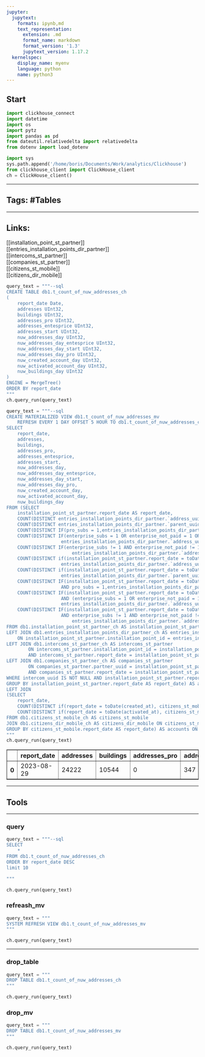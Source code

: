 ```yaml
---
jupyter:
  jupytext:
    formats: ipynb,md
    text_representation:
      extension: .md
      format_name: markdown
      format_version: '1.3'
      jupytext_version: 1.17.2
  kernelspec:
    display_name: myenv
    language: python
    name: python3
---
```


## Start

```python
import clickhouse_connect
import datetime
import os
import pytz
import pandas as pd
from dateutil.relativedelta import relativedelta
from dotenv import load_dotenv

import sys
sys.path.append('/home/boris/Documents/Work/analytics/Clickhouse')
from clickhouse_client import ClickHouse_client
ch = ClickHouse_client()
```

___
## Tags: #Tables
___
## Links:

[[installation_point_st_partner]]<br>
[[entries_installation_points_dir_partner]]<br>
[[intercoms_st_partner]]<br>
[[companies_st_partner]]<br>
[[citizens_st_mobile]]<br>
[[citizens_dir_mobile]]<br>

```python
query_text = """--sql
CREATE TABLE db1.t_count_of_nuw_addresses_ch 
(
	report_date Date,
    addresses UInt32,
    buildings UInt32,
    addresses_pro UInt32,
    addresses_entesprice UInt32,
    addresses_start UInt32,
    nuw_addresses_day UInt32,
    nuw_addresses_day_entesprice UInt32,
    nuw_addresses_day_start UInt32,
    nuw_addresses_day_pro UInt32,
    nuw_created_account_day UInt32,
    nuw_activated_account_day UInt32,
    nuw_buildings_day UInt32
)
ENGINE = MergeTree()
ORDER BY report_date
"""
ch.query_run(query_text)
```

```python
query_text = """--sql
CREATE MATERIALIZED VIEW db1.t_count_of_nuw_addresses_mv
    REFRESH EVERY 1 DAY OFFSET 5 HOUR TO db1.t_count_of_nuw_addresses_ch AS
SELECT
	report_date,
    addresses,
    buildings,
    addresses_pro,
    addresses_entesprice,
    addresses_start,
    nuw_addresses_day,
    nuw_addresses_day_entesprice,
    nuw_addresses_day_start,
    nuw_addresses_day_pro,
    nuw_created_account_day,
    nuw_activated_account_day,
    nuw_buildings_day
FROM (SELECT
    installation_point_st_partner.report_date AS report_date,
    COUNT(DISTINCT entries_installation_points_dir_partner.`address_uuid`) AS `addresses`,
    COUNT(DISTINCT entries_installation_points_dir_partner.`parent_uuid`) AS `buildings`,
    COUNT(DISTINCT IF(pro_subs = 1,entries_installation_points_dir_partner.`address_uuid` ,null)) AS `addresses_pro`,
    COUNT(DISTINCT IF(enterprise_subs = 1 OR enterprise_not_paid = 1 OR enterprise_test = 1,
                    entries_installation_points_dir_partner.`address_uuid` ,null)) AS `addresses_entesprice`,
    COUNT(DISTINCT IF(enterprise_subs != 1 AND enterprise_not_paid != 1 AND enterprise_test != 1 AND pro_subs != 1, 
                        entries_installation_points_dir_partner.`address_uuid` ,null)) AS `addresses_start`,
    COUNT(DISTINCT if(installation_point_st_partner.report_date = toDate(parseDateTimeBestEffortOrNull(`created_at`)),
                    entries_installation_points_dir_partner.`address_uuid`,null)) AS `nuw_addresses_day`,
    COUNT(DISTINCT if(installation_point_st_partner.report_date = toDate(parseDateTimeBestEffortOrNull(`created_at`)),
                    entries_installation_points_dir_partner.`parent_uuid`, null)) AS `nuw_buildings_day`,
    COUNT(DISTINCT IF(installation_point_st_partner.report_date = toDate(parseDateTimeBestEffortOrNull(`created_at`)) 
                    AND pro_subs = 1,entries_installation_points_dir_partner.`address_uuid` ,null)) AS `nuw_addresses_day_pro`,
    COUNT(DISTINCT IF(installation_point_st_partner.report_date = toDate(parseDateTimeBestEffortOrNull(`created_at`))  
                    AND (enterprise_subs = 1 OR enterprise_not_paid = 1 OR enterprise_test = 1),
                    entries_installation_points_dir_partner.`address_uuid` ,null)) AS `nuw_addresses_day_entesprice`,
    COUNT(DISTINCT IF(installation_point_st_partner.report_date = toDate(parseDateTimeBestEffortOrNull(`created_at`))  
                    AND enterprise_subs != 1 AND enterprise_not_paid != 1 AND enterprise_test != 1 AND pro_subs != 1, 
                        entries_installation_points_dir_partner.`address_uuid` ,null)) AS `nuw_addresses_day_start`
FROM db1.installation_point_st_partner_ch AS installation_point_st_partner
LEFT JOIN db1.entries_installation_points_dir_partner_ch AS entries_installation_points_dir_partner
    ON installation_point_st_partner.installation_point_id = entries_installation_points_dir_partner.installation_point_id
LEFT JOIN db1.intercoms_st_partner_ch AS intercoms_st_partner 
        ON intercoms_st_partner.installation_point_id = installation_point_st_partner.installation_point_id
        AND intercoms_st_partner.report_date = installation_point_st_partner.report_date
LEFT JOIN db1.companies_st_partner_ch AS companies_st_partner
        ON companies_st_partner.partner_uuid = installation_point_st_partner.partner_uuid
        AND companies_st_partner.report_date = installation_point_st_partner.report_date
WHERE intercom_uuid IS NOT NULL AND installation_point_st_partner.report_date > DATE('2023-08-28')
GROUP BY installation_point_st_partner.report_date AS report_date) AS addreses
LEFT JOIN 
(SELECT
    report_date,
    COUNT(DISTINCT if(report_date = toDate(created_at), citizens_st_mobile.citizen_id, NULL)) AS nuw_created_account_day,
    COUNT(DISTINCT if(report_date = toDate(activated_at), citizens_st_mobile.citizen_id, NULL)) AS nuw_activated_account_day
FROM db1.citizens_st_mobile_ch AS citizens_st_mobile
JOIN db1.citizens_dir_mobile_ch AS citizens_dir_mobile ON citizens_st_mobile.citizen_id = citizens_dir_mobile.citizen_id
GROUP BY citizens_st_mobile.report_date AS report_date) AS accounts ON accounts.report_date = addreses.report_date
""" 
ch.query_run(query_text)
```

<div>
<style scoped>
    .dataframe tbody tr th:only-of-type {
        vertical-align: middle;
    }

    .dataframe tbody tr th {
        vertical-align: top;
    }

    .dataframe thead th {
        text-align: right;
    }
</style>
<table border="1" class="dataframe">
  <thead>
    <tr style="text-align: right;">
      <th></th>
      <th>report_date</th>
      <th>addresses</th>
      <th>buildings</th>
      <th>addresses_pro</th>
      <th>addresses_entesprice</th>
      <th>addresses_start</th>
      <th>nuw_addresses_day</th>
      <th>nuw_addresses_day_entesprice</th>
      <th>nuw_addresses_day_start</th>
      <th>nuw_addresses_day_pro</th>
      <th>nuw_created_account_day</th>
      <th>nuw_activated_account_day</th>
      <th>nuw_buildings_day</th>
    </tr>
  </thead>
  <tbody>
    <tr>
      <th>0</th>
      <td>2023-08-29</td>
      <td>24222</td>
      <td>10544</td>
      <td>0</td>
      <td>347</td>
      <td>23879</td>
      <td>33</td>
      <td>0</td>
      <td>33</td>
      <td>0</td>
      <td>1248</td>
      <td>1040</td>
      <td>21</td>
    </tr>
  </tbody>
</table>
</div>


___
## Tools
___


### query

```python
query_text = """--sql
SELECT
    *
FROM db1.t_count_of_nuw_addresses_ch
ORDER BY report_date DESC
limit 10

"""

ch.query_run(query_text)
```

### refreash_mv

```python
query_text = """
SYSTEM REFRESH VIEW db1.t_count_of_nuw_addresses_mv
"""

ch.query_run(query_text)
```

___
### drop_table

```python
query_text = """ 
DROP TABLE db1.t_count_of_nuw_addresses_ch
"""

ch.query_run(query_text)
```

### drop_mv

```python
query_text = """ 
DROP TABLE db1.t_count_of_nuw_addresses_mv
"""

ch.query_run(query_text)
```

